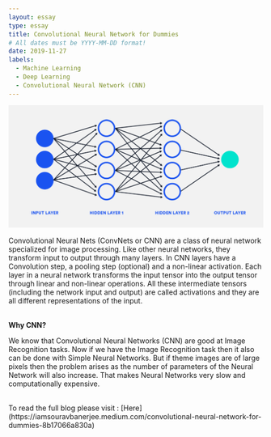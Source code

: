 ```yaml
---
layout: essay
type: essay
title: Convolutional Neural Network for Dummies
# All dates must be YYYY-MM-DD format!
date: 2019-11-27
labels:
  - Machine Learning
  - Deep Learning
  - Convolutional Neural Network (CNN)
---
```


<img class="ui middle image" src="../images/Convolutional_Neural_Network_for_Dummies_1.png">


Convolutional Neural Nets (ConvNets or CNN) are a class of neural network specialized for image processing. Like other neural networks, they transform input to output through many layers. In CNN layers have a Convolution step, a pooling step (optional) and a non-linear activation. Each layer in a neural network transforms the input tensor into the output tensor through linear and non-linear operations. All these intermediate tensors (including the network input and output) are called activations and they are all different representations of the input.

<br>
<b>Why CNN?</b>

We know that Convolutional Neural Networks (CNN) are good at Image Recognition tasks. Now if we have the Image Recognition task then it also can be done with Simple Neural Networks. But if theme images are of large pixels then the problem arises as the number of parameters of the Neural Network will also increase. That makes Neural Networks very slow and computationally expensive.

<br>
To read the full blog please visit : [Here](https://iamsouravbanerjee.medium.com/convolutional-neural-network-for-dummies-8b17066a830a)
